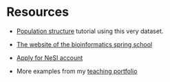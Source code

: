 # Resources

* [Population structure](https://github.com/ldutoit/bully_gbs/blob/master/populationstructure_tuto/populationstructure_tuto.md) tutorial using this very dataset.

* [The website of the bioinformatics spring school](https://otagocarpentries.github.io/bioinformatics-spring-school-2020/)

* [Apply for NeSI account](https://www.nesi.org.nz/)

* More examples from my [teaching portfolio](https://ldutoit.github.io/teaching/)
